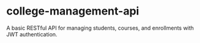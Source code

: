 # college-management-api
A basic RESTful API for managing students, courses, and enrollments with JWT authentication.
